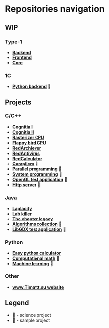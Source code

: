 # Repositories navigation

## WIP

### Type-1

* [**Backend**](https://github.com/timattt/TypeOneBackend)
* [**Frontend**](https://github.com/timattt/TypeOneFrontend)
* [**Core**](https://github.com/timattt/TypeOneCore)

### 1C

* [**Python backend**](https://github.com/timattt/MIPT-1C-Python-Course) 🧪

## Projects

### C/C++

* [**Cognitia I**](https://github.com/timattt/Cognitia-I)
* [**Cognitia II**](https://github.com/timattt/Cognitia-II)
* [**Rasterizer CPU**](https://github.com/timattt/Rasterizer-CPU)
* [**Flappy bird CPU**](https://github.com/timattt/Flappy-bird-CPU)
* [**RedArchiever**](https://github.com/timattt/RedArchiever)
* [**RedAntivirus**](https://github.com/timattt/RedAntivirus)
* [**RedCalculator**](https://github.com/timattt/RedCalculator)
* [**Compilers**](https://github.com/timattt/Project-cpp) 🧪
* [**Parallel programming**](https://github.com/timattt/Parallel-programming) 🧪
* [**System programming**](https://github.com/timattt/Indestructible-shield-from-Lunev) 🧪
* [**OpenGL test application**](https://github.com/timattt/OpenGL-sample) 🧰
* [**Http server**](https://github.com/timattt/HttpServer) 🧪

### Java

* [**Laplacity**](https://github.com/timattt/Laplacity)
* [**Lab killer**](https://github.com/timattt/Laboratory-calculations-optimizator)
* [**The chapter legacy**](https://github.com/timattt/TheChapterLegacy)
* [**Algorithms collection**](https://github.com/timattt/Algorithms-collection) 🧪
* [**LibGDX test application**](https://github.com/timattt/LibGDXTestGooglePlayApp) 🧰

### Python

* [**Easy python calculator**](https://github.com/timattt/Easy-py-calculator)
* [**Computational math**](https://github.com/timattt/Computational-math) 🧪
* [**Machine learning**](https://github.com/timattt/ML) 🧪

### Other

* [**www.Timattt.su website**](https://github.com/timattt/Timattt.su)

## Legend

* 🧪 - science project
* 🧰 - sample project
